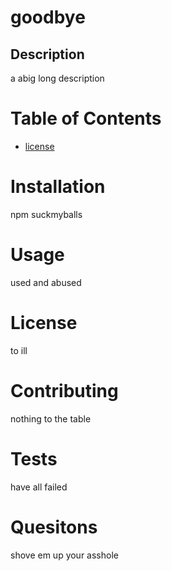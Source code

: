 # goodbye

## Description

a abig long description

# Table of Contents

- [license](#license)

# Installation

npm suckmyballs

# Usage

used and abused

# License

to ill

# Contributing

nothing to the table

# Tests

have all failed

# Quesitons

shove em up your asshole
